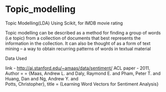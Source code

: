 # Topic_modelling
Topic Modelling(LDA) Using Scikit, for IMDB movie rating


Topic modelling can be described as a method for finding a group of words (i.e topic) from a collection of documents that best represents the information in the collection. It can also be thought of as a form of text mining – a way to obtain recurring patterns of words in textual material



Data Used

link - http://ai.stanford.edu/~amaas/data/sentiment/
ACL paper - 2011, 
Author = = {Maas, Andrew L.  and  Daly, Raymond E.  and  Pham, Peter T.  and  Huang, Dan  and  Ng, Andrew Y.  and    
            Potts, Christopher},
title     = {Learning Word Vectors for Sentiment Analysis}

